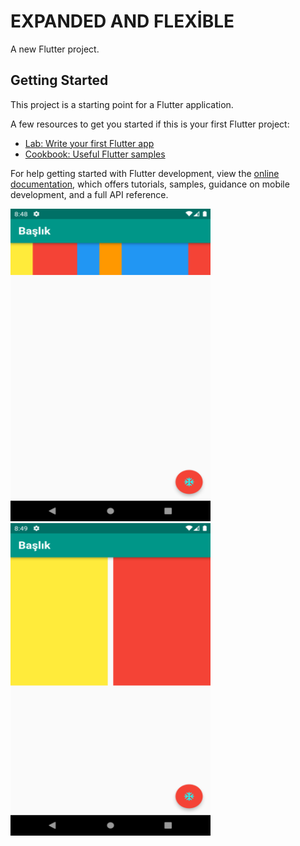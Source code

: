 # EXPANDED AND FLEXİBLE

A new Flutter project.

## Getting Started

This project is a starting point for a Flutter application.

A few resources to get you started if this is your first Flutter project:

- [Lab: Write your first Flutter app](https://docs.flutter.dev/get-started/codelab)
- [Cookbook: Useful Flutter samples](https://docs.flutter.dev/cookbook)

For help getting started with Flutter development, view the
[online documentation](https://docs.flutter.dev/), which offers tutorials,
samples, guidance on mobile development, and a full API reference.

<img src="images/proje.png" alt="PROJE EKRAN GÖRÜNTÜSÜ" width="320" height="500">        <img src="images/proje2.png" alt="PROJE EKRAN GÖRÜNTÜSÜ" width="320" height="500">


